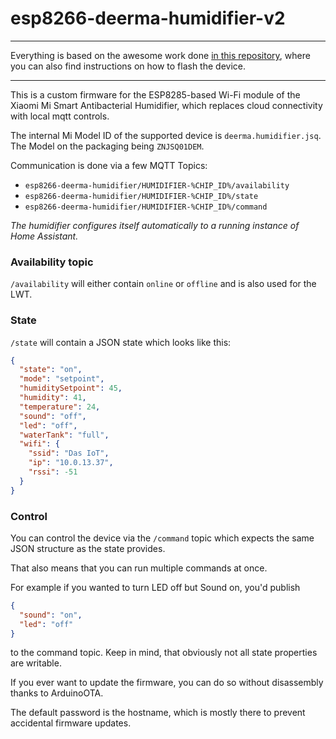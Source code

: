 # esp8266-deerma-humidifier-v2

---

Everything is based on the awesome work done [in this repository](https://github.com/Hypfer/esp8266-deerma-humidifier), where you can also find instructions on how to flash the device.

---

This is a custom firmware for the ESP8285-based Wi-Fi module of the Xiaomi Mi Smart Antibacterial Humidifier, which replaces cloud connectivity with local mqtt controls.

The internal Mi Model ID of the supported device is `deerma.humidifier.jsq`.
The Model on the packaging being `ZNJSQ01DEM`.

Communication is done via a few MQTT Topics:

- `esp8266-deerma-humidifier/HUMIDIFIER-%CHIP_ID%/availability`
- `esp8266-deerma-humidifier/HUMIDIFIER-%CHIP_ID%/state`
- `esp8266-deerma-humidifier/HUMIDIFIER-%CHIP_ID%/command`

*The humidifier configures itself automatically to a running instance of Home Assistant.*

### Availability topic

`/availability` will either contain `online` or `offline` and is also used for the LWT.

### State

`/state` will contain a JSON state which looks like this:

```json
{
  "state": "on",
  "mode": "setpoint",
  "humiditySetpoint": 45,
  "humidity": 41,
  "temperature": 24,
  "sound": "off",
  "led": "off",
  "waterTank": "full",
  "wifi": {
    "ssid": "Das IoT",
    "ip": "10.0.13.37",
    "rssi": -51
  }
}
```

### Control

You can control the device via the `/command` topic which expects the same JSON structure as the state provides.

That also means that you can run multiple commands at once. 

For example if you wanted to turn LED off but Sound on, you'd publish

```json
{
  "sound": "on",
  "led": "off"
}
```

to the command topic. Keep in mind, that obviously not all state properties are writable.

If you ever want to update the firmware, you can do so without disassembly thanks to ArduinoOTA.

The default password is the hostname, which is mostly there to prevent accidental firmware updates.
